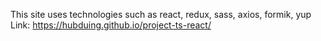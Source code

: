 This site uses technologies such as react, redux, sass, axios, formik, yup
Link: https://hubduing.github.io/project-ts-react/
